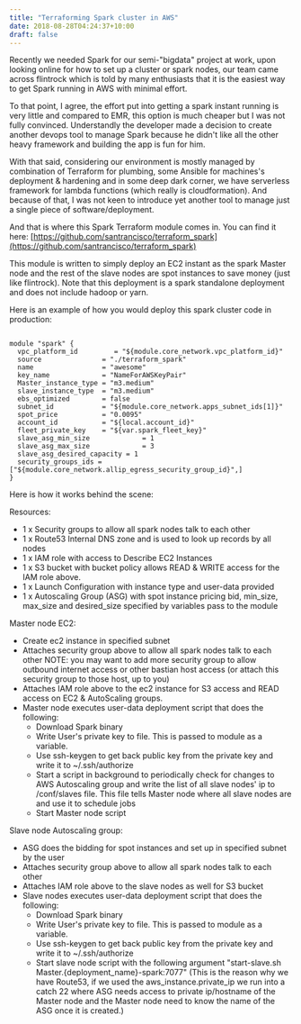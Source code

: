 ```yaml
---
title: "Terraforming Spark cluster in AWS"
date: 2018-08-28T04:24:37+10:00
draft: false
---
```


Recently we needed Spark for our semi-"bigdata" project at work, upon looking online for how to set up a cluster or spark nodes, our team came across flintrock which is told by many enthusiasts that it is the easiest way to get Spark running in AWS with minimal effort.

To that point, I agree, the effort put into getting a spark instant running is very little and compared to EMR, this option is much cheaper but I was not fully convinced. Understandly the developer made a decision to create another devops tool to manage Spark because he didn't like all the other heavy framework and building the app is fun for him.

With that said, considering our environment is mostly managed by combination of Terraform for plumbing, some Ansible for machines's deployment & hardening and in some deep dark corner, we have serverless framework for lambda functions (which really is cloudformation). And because of that, I was not keen to introduce yet another tool to manage just a single piece of software/deployment.

And that is where this Spark Terraform module comes in. You can find it here: [https://github.com/santrancisco/terraform_spark](https://github.com/santrancisco/terraform_spark)

This module is written to simply deploy an EC2 instant as the spark Master node and the rest of the slave nodes are spot instances to save money (just like flintrock). Note that this deployment is a spark standalone deployment and does not include hadoop or yarn.

Here is an example of how you would deploy this spark cluster code in production:

```

module "spark" {
  vpc_platform_id         = "${module.core_network.vpc_platform_id}"
  source               = "./terraform_spark"
  name                 = "awesome"
  key_name             = "NameForAWSKeyPair"
  Master_instance_type = "m3.medium"
  slave_instance_type  = "m3.medium"
  ebs_optimized        = false
  subnet_id            = "${module.core_network.apps_subnet_ids[1]}"
  spot_price           = "0.0095"
  account_id           = "${local.account_id}"
  fleet_private_key    = "${var.spark_fleet_key}"
  slave_asg_min_size             = 1
  slave_asg_max_size             = 3
  slave_asg_desired_capacity = 1
  security_groups_ids = ["${module.core_network.allip_egress_security_group_id}",]
}

```

Here is how it works behind the scene:

Resources:
 - 1 x Security groups to allow all spark nodes talk to each other
 - 1 x Route53 Internal DNS zone and is used to look up records by all nodes
 - 1 x IAM role with access to Describe EC2 Instances
 - 1 x S3 bucket with bucket policy allows READ & WRITE access for the IAM role above.
 - 1 x Launch Configuration with instance type and user-data provided
 - 1 x Autoscaling Group (ASG) with spot instance pricing bid, min_size, max_size and desired_size specified by variables pass to the module

Master node EC2: 

 - Create ec2 instance in specified subnet
 - Attaches security group above to allow all spark nodes talk to each other
   NOTE: you may want to add more security group to allow outbound internet access or other bastian host access (or attach this security group to those host, up to you)
 - Attaches IAM role above to the ec2 instance for S3 access and READ access on EC2 & AutoScaling groups.
 - Master node executes user-data deployment script that does the following:
    - Download Spark binary
    - Write User's private key to file. This is passed to module as a variable.
    - Use ssh-keygen to get back public key from the private key and write it to ~/.ssh/authorize
    - Start a script in background to periodically check for changes to AWS Autoscaling group and write the list of all slave nodes' ip to /conf/slaves file. This file tells Master node where all slave nodes are and use it to schedule jobs
    - Start Master node script

Slave node Autoscaling group:

 - ASG does the bidding for spot instances and set up in specified subnet by the user
 - Attaches security group above to allow all spark nodes talk to each other
 - Attaches IAM role above to the slave nodes as well for S3 bucket
 - Slave nodes executes user-data deployment script that does the following:
    - Download Spark binary
    - Write User's private key to file. This is passed to module as a variable.
    - Use ssh-keygen to get back public key from the private key and write it to ~/.ssh/authorize
    - Start slave node script with the following argument "start-slave.sh Master.{deployment_name}-spark:7077" (This is the reason why we have Route53, if we used the aws_instance.private_ip we run into a catch 22 where ASG needs access to private ip/hostname of the Master node and the Master node need to know the name of the ASG once it is created.)